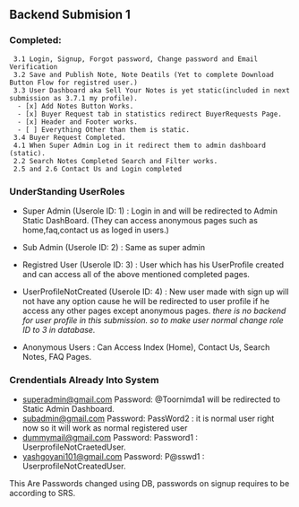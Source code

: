 ## Backend Submision 1
### Completed:
     3.1 Login, Signup, Forgot password, Change password and Email Verification
     3.2 Save and Publish Note, Note Deatils (Yet to complete Download Button Flow for registred user.)
     3.3 User Dashboard aka Sell Your Notes is yet static(included in next submission as 3.7.1 my profile).
      - [x] Add Notes Button Works.
      - [x] Buyer Request tab in statistics redirect BuyerRequests Page.
      - [x] Header and Footer works.
      - [ ] Everything Other than them is static.
     3.4 Buyer Request Completed.
     4.1 When Super Admin Log in it redirect them to admin dashboard (static).
     2.2 Search Notes Completed Search and Filter works. 
     2.5 and 2.6 Contact Us and Login completed
    
    
    
### UnderStanding UserRoles
- Super Admin (Userole ID: 1) : Login in and will be redirected to Admin Static DashBoard. (They can access anonymous pages such as home,faq,contact us as loged in users.)

- Sub Admin (Userole ID: 2) : Same as super admin

- Registred User (Userole ID: 3) : User which has his UserProfile created and can access all of the above mentioned completed pages.

- UserProfileNotCreated (Userole ID: 4) : New user made with sign up will not have any option cause he will be redirected to user profile if he access any other pages except anonymous pages.
  *there is no backend for user profile in this submission. so to make user normal change role ID to 3 in database.*
  
- Anonymous Users : Can Access Index (Home), Contact Us, Search Notes, FAQ Pages.

### Crendentials Already Into System
* superadmin@gmail.com   Password: \@Toornimda1 will be redirected to Static Admin Dashboard. 
* subadmin@gmail.com     Password: PassWord2 : it is normal user right now so it will work as normal registered user
* dummymail@gmail.com    Password: Password1 : UserprofileNotCraetedUser.
* yashgoyani101@gmail.com Password: P@sswd1 : UserprofileNotCreatedUser.

This Are Passwords changed using DB, passwords on signup requires to be according to SRS. 

